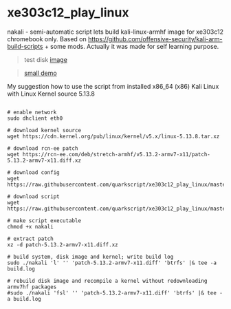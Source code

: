 # xe303c12_play_linux

nakali - semi-automatic script lets build kali-linux-armhf image for xe303c12 chromebook only. Based on https://github.com/offensive-security/kali-arm-build-scripts  + some mods. 
Actually it was made for self learning purpose.

>test disk [image](https://drive.google.com/u/0/uc?id=1meNMjZaphdySOPjudi1tr-4pjXMNLCBm&export=download)

>[small demo](https://youtu.be/GCAjI37bUYo)

My suggestion how to use  the script from installed x86_64 (x86) Kali Linux with Linux Kernel source 5.13.8
```#!/bin/bash

# enable network
sudo dhclient eth0

# download kernel source
wget https://cdn.kernel.org/pub/linux/kernel/v5.x/linux-5.13.8.tar.xz

# download rcn-ee patch
wget https://rcn-ee.com/deb/stretch-armhf/v5.13.2-armv7-x11/patch-5.13.2-armv7-x11.diff.xz

# download config
wget https://raw.githubusercontent.com/quarkscript/xe303c12_play_linux/master/config

# download script
wget https://raw.githubusercontent.com/quarkscript/xe303c12_play_linux/master/nakali

# make script executable
chmod +x nakali

# extract patch
xz -d patch-5.13.2-armv7-x11.diff.xz

# build system, disk image and kernel; write build log
sudo ./nakali 'l' '' 'patch-5.13.2-armv7-x11.diff' 'btrfs' |& tee -a build.log

# rebuild disk image and recompile a kernel without redownloading armv7hf packages
#sudo ./nakali 'fsl' '' 'patch-5.13.2-armv7-x11.diff' 'btrfs' |& tee -a build.log

```
